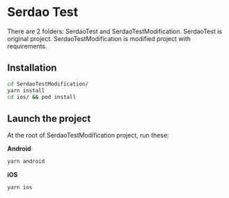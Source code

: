 # Serdao Test

There are 2 folders: SerdaoTest and SerdaoTestModification.
SerdaoTest is original project.
SerdaoTestModification is modified project with requirements.

## Installation

```bash
cd SerdaoTestModification/
yarn install
cd ios/ && pod install
```

## Launch the project

At the root of SerdaoTestModification project, run these:

**Android**

```bash
yarn android
```

**iOS**

```bash
yarn ios
```
